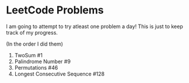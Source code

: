 # LeetCode Problems

I am going to attempt to try atleast one problem a day!
This is just to keep track of my progress.

(In the order I did them)

1. TwoSum #1
2. Palindrome Number #9
3. Permutations #46
4. Longest Consecutive Sequence #128
